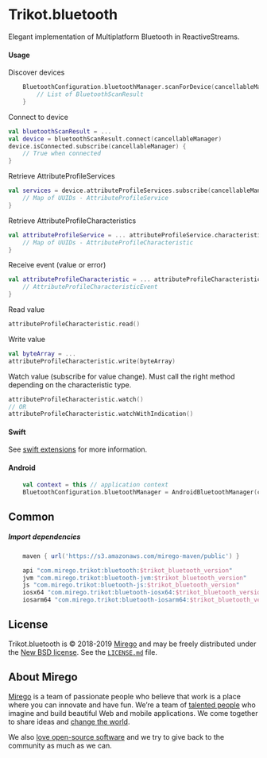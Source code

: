 # Trikot.bluetooth

Elegant implementation of Multiplatform Bluetooth in ReactiveStreams.

#### Usage
Discover devices
```kotlin
    BluetoothConfiguration.bluetoothManager.scanForDevice(cancellableManager, listOf("UUIDS")).subscribe(cancellableManager) {
        // List of BluetoothScanResult
    }
```

Connect to device
```kotlin
val bluetoothScanResult = ...
val device = bluetoothScanResult.connect(cancellableManager)
device.isConnected.subscribe(cancellableManager) {
    // True when connected
}
```

Retrieve AttributeProfileServices
```kotlin
val services = device.attributeProfileServices.subscribe(cancellableManager) {
    // Map of UUIDs - AttributeProfileService
}
```

Retrieve AttributeProfileCharacteristics
```kotlin
val attributeProfileService = ... attributeProfileService.characteristics.subscribe(cancellableManager) {
    // Map of UUIDs - AttributeProfileCharacteristic
}
```

Receive event (value or error)
```kotlin
val attributeProfileCharacteristic = ... attributeProfileCharacteristic.event.subscribe(cancellableManager) {
    // AttributeProfileCharacteristicEvent
}
```

Read value
```kotlin
attributeProfileCharacteristic.read()
```

Write value
```kotlin
val byteArray = ...
attributeProfileCharacteristic.write(byteArray)
```

Watch value (subscribe for value change). Must call the right method depending on the characteristic type.
```kotlin
attributeProfileCharacteristic.watch()
// OR
attributeProfileCharacteristic.watchWithIndication()
```


#### Swift
See [swift extensions](./swift-extensions/README.md) for more information.

#### Android
```kotlin
    val context = this // application context
    BluetoothConfiguration.bluetoothManager = AndroidBluetoothManager(context)
```

## Common
##### Import dependencies
```groovy
    maven { url('https://s3.amazonaws.com/mirego-maven/public') }

    api "com.mirego.trikot:bluetooth:$trikot_bluetooth_version"
    jvm "com.mirego.trikot:bluetooth-jvm:$trikot_bluetooth_version"
    js "com.mirego.trikot:bluetooth-js:$trikot_bluetooth_version"
    iosx64 "com.mirego.trikot:bluetooth-iosx64:$trikot_bluetooth_version"
    iosarm64 "com.mirego.trikot:bluetooth-iosarm64:$trikot_bluetooth_version"
```

## License

Trikot.bluetooth is © 2018-2019 [Mirego](https://www.mirego.com) and may be freely distributed under the [New BSD license](http://opensource.org/licenses/BSD-3-Clause). See the [`LICENSE.md`](https://github.com/mirego/trikot.bluetooth/blob/master/LICENSE.md) file.

## About Mirego

[Mirego](https://www.mirego.com) is a team of passionate people who believe that work is a place where you can innovate and have fun. We’re a team of [talented people](https://life.mirego.com) who imagine and build beautiful Web and mobile applications. We come together to share ideas and [change the world](http://www.mirego.org).

We also [love open-source software](https://open.mirego.com) and we try to give back to the community as much as we can.
